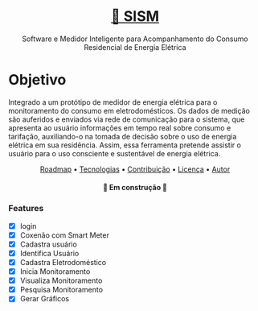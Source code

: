 <h1 align="center">
    <a href="https://doi.org/10.5753/wcama.2019.6431">🔗 SISM</a>
</h1>
<p align="center">Software e Medidor Inteligente para Acompanhamento do Consumo Residencial de Energia Elétrica</p>

 <h1>Objetivo</h1>
 Integrado a um protótipo de medidor de energia elétrica para o monitoramento do consumo em eletrodomésticos. 
 Os dados de medição são auferidos e enviados via rede de comunicação para o sistema, que apresenta ao usuário informações 
 em tempo real sobre consumo e tarifação, auxiliando-o na tomada de decisão sobre o uso de energia elétrica em sua residência. 
 Assim, essa ferramenta pretende assistir o usuário para o uso consciente e sustentável de energia elétrica.
 

<p align="center"> 
 <a href="#roadmap">Roadmap</a> • 
 <a href="#tecnologias">Tecnologias</a> • 
 <a href="#contribuicao">Contribuição</a> • 
 <a href="#licenc-a">Licença</a> • 
 <a href="#autor">Autor</a>
</p>

<h4 align="center"> 
	🚧  Em construção  🚧
</h4>

### Features
- [x] login
- [x] Coxenão com Smart Meter
- [x] Cadastra usuário
- [x] Identifica Usuário
- [x] Cadastra Eletrodoméstico
- [x] Inicia Monitoramento
- [x] Visualiza Monitoramento
- [x] Pesquisa Monitoramento
- [x] Gerar Gráficos
